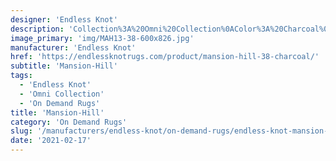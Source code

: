 ```yaml
---
designer: 'Endless Knot'
description: 'Collection%3A%20Omni%20Collection%0AColor%3A%20Charcoal%0AMaterial%3A%20100%25%20WoolPile%3A%201/4%22Width%3A%2013%272%22Style%3A%20Solid'
image_primary: 'img/MAH13-38-600x826.jpg'
manufacturer: 'Endless Knot'
href: 'https://endlessknotrugs.com/product/mansion-hill-38-charcoal/'
subtitle: 'Mansion-Hill'
tags:
  - 'Endless Knot'
  - 'Omni Collection'
  - 'On Demand Rugs'
title: 'Mansion-Hill'
category: 'On Demand Rugs'
slug: '/manufacturers/endless-knot/on-demand-rugs/endless-knot-mansion-hill'
date: '2021-02-17'
---
```

